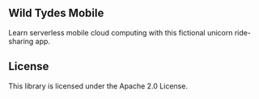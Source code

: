 ## Wild Tydes Mobile

Learn serverless mobile cloud computing with this fictional unicorn ride-sharing app.

## License

This library is licensed under the Apache 2.0 License. 
